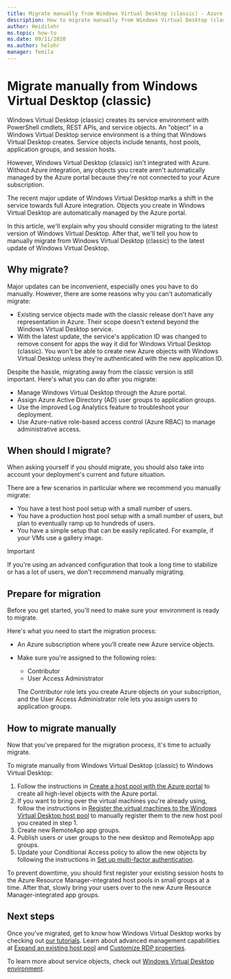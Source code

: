 ```yaml
---
title: Migrate manually from Windows Virtual Desktop (classic) - Azure
description: How to migrate manually from Windows Virtual Desktop (classic) to Windows Virtual Desktop.
author: Heidilohr
ms.topic: how-to
ms.date: 09/11/2020
ms.author: helohr
manager: femila
---
```

# Migrate manually from Windows Virtual Desktop (classic)

Windows Virtual Desktop (classic) creates its service environment with PowerShell cmdlets, REST APIs, and service objects. An "object" in a Windows Virtual Desktop service environment is a thing that Windows Virtual Desktop creates. Service objects include tenants, host pools, application groups, and session hosts.

However, Windows Virtual Desktop (classic) isn't integrated with Azure. Without Azure integration, any objects you create aren't automatically managed by the Azure portal because they're not connected to your Azure subscription.

The recent major update of Windows Virtual Desktop marks a shift in the service towards full Azure integration. Objects you create in Windows Virtual Desktop are automatically managed by the Azure portal.

In this article, we'll explain why you should consider migrating to the latest version of Windows Virtual Desktop. After that, we'll tell you how to manually migrate from Windows Virtual Desktop (classic) to the latest update of Windows Virtual Desktop.

## Why migrate?

Major updates can be inconvenient, especially ones you have to do manually. However, there are some reasons why you can't automatically migrate:

- Existing service objects made with the classic release don't have any representation in Azure. Their scope doesn't extend beyond the Windows Virtual Desktop service.
- With the latest update, the service's application ID was changed to remove consent for apps the way it did for Windows Virtual Desktop (classic). You won't be able to create new Azure objects with Windows Virtual Desktop unless they're authenticated with the new application ID.

Despite the hassle, migrating away from the classic version is still important. Here's what you can do after you migrate:

- Manage Windows Virtual Desktop through the Azure portal.
- Assign Azure Active Directory (AD) user groups to application groups.
- Use the improved Log Analytics feature to troubleshoot your deployment.
- Use Azure-native role-based access control (Azure RBAC) to manage administrative access.

## When should I migrate?

When asking yourself if you should migrate, you should also take into account your deployment's current and future situation.

There are a few scenarios in particular where we recommend you manually migrate:

- You have a test host pool setup with a small number of users.
- You have a production host pool setup with a small number of users, but plan to eventually ramp up to hundreds of users.
- You have a simple setup that can be easily replicated. For example, if your VMs use a gallery image.

> [!IMPORTANT]
> If you're using an advanced configuration that took a long time to stabilize or has a lot of users, we don't recommend manually migrating.

## Prepare for migration

Before you get started, you'll need to make sure your environment is ready to migrate.

Here's what you need to start the migration process:

- An Azure subscription where you’ll create new Azure service objects.
- Make sure you're assigned to the following roles:
    
    - Contributor
    - User Access Administrator
    
    The Contributor role lets you create Azure objects on your subscription, and the User Access Administrator role lets you assign users to application groups.

## How to migrate manually

Now that you've prepared for the migration process, it's time to actually migrate.

To migrate manually from Windows Virtual Desktop (classic) to Windows Virtual Desktop:

1. Follow the instructions in [Create a host pool with the Azure portal](create-host-pools-azure-marketplace.md) to create all high-level objects with the Azure portal.
2. If you want to bring over the virtual machines you're already using, follow the instructions in [Register the virtual machines to the Windows Virtual Desktop host pool](create-host-pools-powershell.md#register-the-virtual-machines-to-the-windows-virtual-desktop-host-pool) to manually register them to the new host pool you created in step 1.
3. Create new RemoteApp app groups.
4. Publish users or user groups to the new desktop and RemoteApp app groups.
5. Update your Conditional Access policy to allow the new objects by following the instructions in [Set up multi-factor authentication](set-up-mfa.md).

To prevent downtime, you should first register your existing session hosts to the Azure Resource Manager-integrated host pools in small groups at a time. After that, slowly bring your users over to the new Azure Resource Manager-integrated app groups.

## Next steps

Once you've migrated, get to know how Windows Virtual Desktop works by checking out [our tutorials](create-host-pools-azure-marketplace.md). Learn about advanced management capabilities at [Expand an existing host pool](expand-existing-host-pool.md) and [Customize RDP properties](customize-rdp-properties.md).

To learn more about service objects, check out [Windows Virtual Desktop environment](environment-setup.md).
